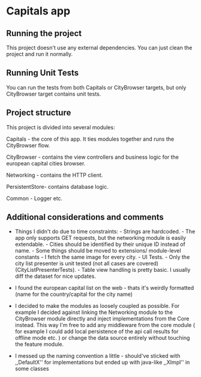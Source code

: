 # Capitals app

## Running the project

This project doesn't use any external dependencies. You can just clean the project and run it normally.

## Running Unit Tests

You can run the tests from both Capitals or CityBrowser targets, but only CityBrowser target contains unit tests.

## Project structure

This project is divided into several modules:

Capitals - the core of this app. It ties modules together and runs the CityBrowser flow.

CityBrowser - contains the view controllers and business logic for the european capital cities browser.

Networking - contains the HTTP client. 

PersistentStore- contains database logic.

Common - Logger etc.

## Additional considerations and comments

- Things I didn't do due to time constraints:
        - Strings are hardcoded.
        - The app only supports GET requests, but the networking module is easily extendable.
        - Cities should be identified by their unique ID instead of name.
        - Some things should be moved to extensions/ module-level constants 
        - I fetch the same image for every city.
        - UI Tests. 
        - Only the city list presenter is unit tested (not all cases are covered) (CityListPresenterTests).
        - Table view handling is pretty basic. I usually diff the dataset for nice updates.

- I found the european capital list on the web - thats it's weirdly formatted (name for the country/capital for the city name)

- I decided to make the modules as loosely coupled as possible. For example I decided against linking the Networking module to the CityBrowser module directly and inject implementations from the Core instead. This way I'm free to add any middleware from the core module ( for example I could add local persistence of the api call results for offline mode etc. ) or change the data source entirely without touching the feature module.

- I messed up the naming convention a little - should've sticked with ,,DefaultX'' for implementations but ended up with java-like ,,XImpl'' in some classes



